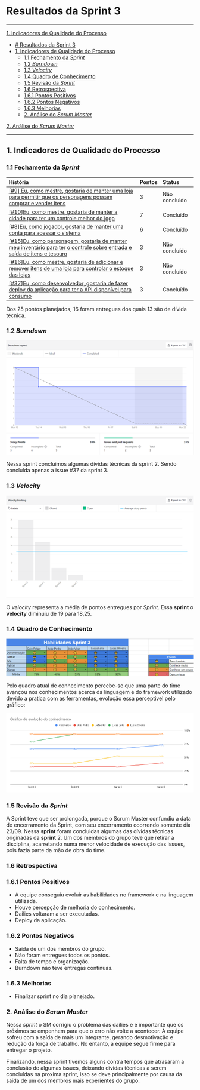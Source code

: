 # Resultados da Sprint 3
------

[1. Indicadores de Qualidade do Processo](#1-indicadores-de-qualidade-do-processo)

- [# Resultados da Sprint 3](#-resultados-da-sprint-3)
- [1. Indicadores de Qualidade do Processo](#1-indicadores-de-qualidade-do-processo)
  - [1.1 Fechamento da _Sprint_](#11-fechamento-da-sprint)
  - [1.2 _Burndown_](#12-burndown)
  - [1.3 _Velocity_](#14-velocity)
  - [1.4 Quadro de Conhecimento](#15-quadro-de-conhecimento)
  - [1.5 Revisão da _Sprint_](#16-revisão-da-sprint)
  - [1.6 Retrospectiva](#17-retrospectiva)
  - [1.6.1 Pontos Positivos](#171-pontos-positivos)
  - [1.6.2 Pontos Negativos](#172-pontos-negativos)
  - [1.6.3 Melhorias](#173-melhorias)
  - [2. Análise do _Scrum Master_](#2-análise-do-scrum-master)

[2. Análise do _Scrum Master_](#2-análise-do-scrum-master)  


------

## 1. Indicadores de Qualidade do Processo

### 1.1 Fechamento da _Sprint_
| História | Pontos | Status |
| :------- | :----- | :----- |
<a href="https://github.com/lucaaas/Equipe8DS/issues/9">[#9] Eu, como mestre, gostaria de manter uma loja para permitir que os personagens possam comprar e vender itens  </a> | 3 | Não concluido|
<a href="https://github.com/lucaaas/Equipe8DS/issues/10"> [#10]Eu, como mestre, gostaria de manter a cidade para ter um controle melhor do jogo </a> | 7 | Concluído |
<a href="https://github.com/lucaaas/Equipe8DS/issues/8"> [#8]Eu, como jogador, gostaria de manter uma conta para acessar o sistema </a> | 6 | Concluído |
<a href="https://github.com/lucaaas/Equipe8DS/issues/15"> [#15]Eu, como personagem, gostaria de manter meu inventário para ter o controle sobre entrada e saída de itens e tesouro </a> | 3 | Não concluído |
<a href="https://github.com/lucaaas/Equipe8DS/issues/16"> [#16]Eu, como mestre, gostaria de adicionar e remover itens de uma loja para controlar o estoque das lojas </a> | 3 | Não concluído |
<a href="https://github.com/lucaaas/Equipe8DS/issues/37"> [#37]Eu, como desenvolvedor, gostaria de fazer deploy da aplicação para ter a API disponível para consumo </a> | 3 | Concluído |

Dos 25 pontos planejados, 16 foram entregues dos quais 13 são de dívida técnica.

### 1.2 _Burndown_

![](images/burndown_sprint3.png)

Nessa sprint concluimos algumas dívidas técnicas da sprint 2. Sendo concluída apenas a issue #37 da sprint 3. 

### 1.3 _Velocity_

![](images/velocity_sprint3.png)

O _velocity_ representa a média de pontos entregues por _Sprint_. Essa __sprint__ o __velocity__ diminuiu de 19 para 18,25.

### 1.4 Quadro de Conhecimento
![](images/knowledge_framework_sprint3.png)

Pelo quadro atual de conhecimento percebe-se que uma parte do time avançou nos conhecimentos acerca da linguagem e do framework utilizado devido a pratica com as ferramentas, evolução essa perceptivel pelo gráfico:

![](images/knowledge_evolution_sprint3.png)

### 1.5 Revisão da _Sprint_

A Sprint teve que ser prolongada, porque o Scrum Master confundiu a data de encerramento da Sprint, com seu encerramento ocorrendo somente dia 23/09. Nessa __sprint__ foram concluidas algumas das dívidas técnicas originadas da __sprint__ 2. Um dos membros do grupo teve que retirar a disciplina, acarretando numa menor velocidade de execução das issues, pois fazia parte da mão de obra do time.

### 1.6 Retrospectiva

### 1.6.1 Pontos Positivos

  - A equipe conseguiu evoluir as habilidades no framework e na linguagem utilizada.
  - Houve percepção de melhoria do conhecimento.
  - Dailies voltaram a ser executadas.
  - Deploy da aplicação.

### 1.6.2 Pontos Negativos

  - Saída de um dos membros do grupo.
  - Não foram entregues todos os pontos.
  - Falta de tempo e organização.
  - Burndown não teve entregas continuas.

### 1.6.3 Melhorias

  - Finalizar sprint no dia planejado.

### 2. Análise do _Scrum Master_

Nessa _sprint_ o SM corrigiu o problema das dailies e é importante que os próximos se empenhem para que o erro não volte a acontecer. A equipe sofreu com a saída de mais um integrante, gerando desmotivação e redução da força de trabalho. No entanto, a equipe segue firme para entregar o projeto.

Finalizando, nessa sprint tivemos alguns contra tempos que atrasaram a conclusão de algumas issues, deixando dívidas técnicas a serem concluídas na proxima sprint, isso se deve principalmente por causa da saída de um dos membros mais experientes do grupo.
